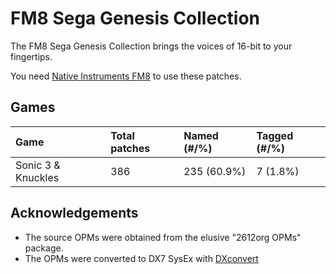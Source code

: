 # FM8 Sega Genesis Collection

The FM8 Sega Genesis Collection brings the voices of 16-bit to your fingertips.

You need [Native Instruments FM8](http://www.native-instruments.com/en/products/komplete/synths-samplers/fm8/pricing/)
to use these patches.

## Games

| Game               | Total patches |  Named (#/%) | Tagged (#/%) |
| :----------------- | :------------ |  :---------- | :----------- |
| Sonic 3 & Knuckles | 386           |  235 (60.9%) | 7 (1.8%)     |

## Acknowledgements

* The source OPMs were obtained from the elusive "2612org OPMs" package.
* The OPMs were converted to DX7 SysEx with [DXconvert](http://dxconvert.martintarenskeen.nl/)
